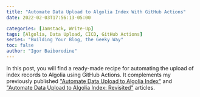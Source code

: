 ```yaml
---
title: "Automate Data Upload to Algolia Index With GitHub Actions"
date: 2022-02-03T17:56:13-05:00

categories: [Jamstack, Write-Up]
tags: [Algolia, Data Upload, CICD, GitHub Actions]
series: "Building Your Blog, the Geeky Way"
toc: false
author: "Igor Baiborodine"
---
```


In this post, you will find a ready-made recipe for automating the upload of index records to Algolia using GitHub Actions. 
It complements my previously published ["Automate Data Upload to Algolia Index"](/article/automate-data-upload-to-algolia-index/) and ["Automate Data Upload to Algolia Index: Revisited"](/article/automate-data-upload-to-algolia-index-revisited/) articles.

<!--more-->
